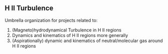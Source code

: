 ## H II Turbulence

Umbrella organization for projects related to:

1. (Magneto)hydrodynamical Turbulence in H II regions
2. Dynamics and kinematics of H II regions more generally
3. (Aspirationally) dynamic and kinematics of neutral/molecular gas around H II regions

<!--

**Here are some ideas to get you started:**

🙋‍♀️ A short introduction - what is your organization all about?
🌈 Contribution guidelines - how can the community get involved?
👩‍💻 Useful resources - where can the community find your docs? Is there anything else the community should know?
🍿 Fun facts - what does your team eat for breakfast?
🧙 Remember, you can do mighty things with the power of [Markdown](https://docs.github.com/github/writing-on-github/getting-started-with-writing-and-formatting-on-github/basic-writing-and-formatting-syntax)
-->

